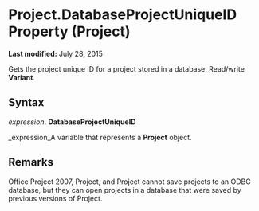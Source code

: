 
# Project.DatabaseProjectUniqueID Property (Project)

 **Last modified:** July 28, 2015

Gets the project unique ID for a project stored in a database. Read/write  **Variant**.

## Syntax

 _expression_. **DatabaseProjectUniqueID**

 _expression_A variable that represents a  **Project** object.


## Remarks

Office Project 2007, Project, and Project cannot save projects to an ODBC database, but they can open projects in a database that were saved by previous versions of Project.

